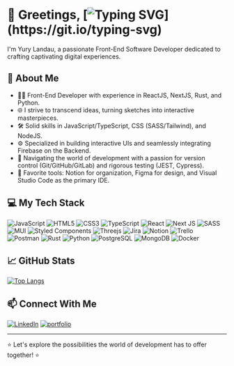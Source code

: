 # 👋 Greetings, [![Typing SVG](https://readme-typing-svg.herokuapp.com?font=General+Sans&size=25&pause=1000&color=A21CAF&background=18001A&vCenter=true&width=250&height=25&lines=Organic+beings!;Time+travelers!;+Artificial+Intelligences!)](https://git.io/typing-svg)

I'm Yury Landau, a passionate Front-End Software Developer dedicated to crafting captivating digital experiences.

## 🚀 About Me

- 👨‍💻 Front-End Developer with experience in ReactJS, NextJS, Rust, and Python.
- 🌐 I strive to transcend ideas, turning sketches into interactive masterpieces.
- 🛠️ Solid skills in JavaScript/TypeScript, CSS (SASS/Tailwind), and NodeJS.
- ⚙️ Specialized in building interactive UIs and seamlessly integrating Firebase on the Backend.
- 🚢 Navigating the world of development with a passion for version control (Git/GitHub/GitLab) and rigorous testing (JEST, Cypress).
- 🧰 Favorite tools: Notion for organization, Figma for design, and Visual Studio Code as the primary IDE.

## 💻️ My Tech Stack
![JavaScript](https://img.shields.io/badge/javascript-%23323330.svg?style=for-the-badge&logo=javascript&logoColor=%23F7DF1E) ![HTML5](https://img.shields.io/badge/html5-%23E34F26.svg?style=for-the-badge&logo=html5&logoColor=white) ![CSS3](https://img.shields.io/badge/css3-%231572B6.svg?style=for-the-badge&logo=css3&logoColor=white) ![TypeScript](https://img.shields.io/badge/typescript-%23007ACC.svg?style=for-the-badge&logo=typescript&logoColor=white) ![React](https://img.shields.io/badge/react-%2320232a.svg?style=for-the-badge&logo=react&logoColor=%2361DAFB) ![Next JS](https://img.shields.io/badge/Next-black?style=for-the-badge&logo=next.js&logoColor=white) ![SASS](https://img.shields.io/badge/SASS-hotpink.svg?style=for-the-badge&logo=SASS&logoColor=white) ![MUI](https://img.shields.io/badge/Material--UI-0081CB?style=for-the-badge&logo=material-ui&logoColor=white) ![Styled Components](https://img.shields.io/badge/styled--components-DB7093?style=for-the-badge&logo=styled-components&logoColor=white)  ![Threejs](https://img.shields.io/badge/threejs-black?style=for-the-badge&logo=three.js&logoColor=white) ![Jira](https://img.shields.io/badge/jira-%230A0FFF.svg?style=for-the-badge&logo=jira&logoColor=white) ![Notion](https://img.shields.io/badge/Notion-%23000000.svg?style=for-the-badge&logo=notion&logoColor=white) ![Trello](https://img.shields.io/badge/Trello-%23026AA7.svg?style=for-the-badge&logo=Trello&logoColor=white) ![Postman](https://img.shields.io/badge/Postman-FF6C37?style=for-the-badge&logo=postman&logoColor=white) ![Rust](https://img.shields.io/badge/Rust-000000?style=for-the-badge&logo=rust&logoColor=white) ![Python](https://img.shields.io/badge/Python-14354C?style=for-the-badge&logo=python&logoColor=white) ![PostgreSQL](https://img.shields.io/badge/PostgreSQL-316192?style=for-the-badge&logo=postgresql&logoColor=white) ![MongoDB](https://img.shields.io/badge/MongoDB-4EA94B?style=for-the-badge&logo=mongodb&logoColor=white) ![Docker](https://img.shields.io/badge/docker-%230db7ed.svg?style=for-the)

## 📈 GitHub Stats

[![Top Langs](https://github-readme-stats.vercel.app/api/top-langs/?username=YuryLandau&layout=compact&bg_color=18001a&border_color=A21CAF&title_color=A21CAF&text_color=FFF)](https://github.com/anuraghazra/github-readme-stats)

## 📫 Connect With Me
[![LinkedIn](https://img.shields.io/badge/LinkedIn-000?style=for-the-badge&logo=linkedin&logoColor=0E76A8)](https://www.linkedin.com/in/yury-landau-van-putten/)
[![portfolio](https://img.shields.io/badge/my_portfolio-000?style=for-the-badge&logo=ko-fi&logoColor=white)](https://landauwebvisuals.tech)

---

⭐️ Let's explore the possibilities the world of development has to offer together! ⭐️
